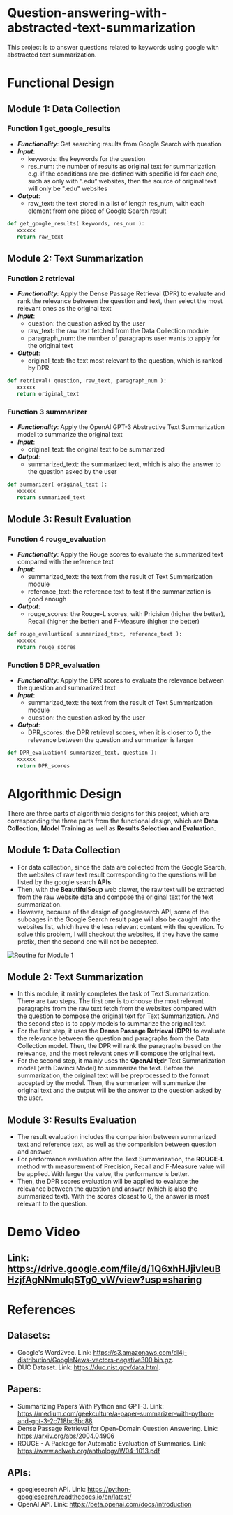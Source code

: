 # Question-answering-with-abstracted-text-summarization
This project is to answer questions related to keywords using google with abstracted text summarization.

# Functional Design

## Module 1: Data Collection
### Function 1 get_google_results
* ***Functionality***: Get searching results from Google Search with question
* ***Input***:
   * keywords: the keywords for the question
   * res_num: the number of results as original text for summarization
   <br>e.g. if the conditions are pre-defined with specific id for each one, such as only with “.edu“ websites, then the source of original text will only be ".edu" websites
* ***Output***:
   * raw_text: the text stored in a list of length res_num, with each element from one piece of Google Search result
```python
def get_google_results( keywords, res_num ):
   xxxxxx
   return raw_text
```

## Module 2: Text Summarization
### Function 2 retrieval
* ***Functionality***: Apply the Dense Passage Retrieval (DPR) to evaluate and rank the relevance between the question and text, then select the most relevant ones as the original text
* ***Input***:
   * question: the question asked by the user
   * raw_text: the raw text fetched from the Data Collection module 
   * paragraph_num: the number of paragraphs user wants to apply for the original text
* ***Output***:
   * original_text: the text most relevant to the question, which is ranked by DPR
```python
def retrieval( question, raw_text, paragraph_num ):
   xxxxxx
   return original_text
```

### Function 3 summarizer
* ***Functionality***: Apply the OpenAI GPT-3 Abstractive Text Summarization model to summarize the original text
* ***Input***:
   * original_text: the original text to be summarized
* ***Output***:
   * summarized_text: the summarized text, which is also the answer to the question asked by the user
```python
def summarizer( original_text ):
   xxxxxx
   return summarized_text
```

## Module 3: Result Evaluation
### Function 4 rouge_evaluation
* ***Functionality***: Apply the Rouge scores to evaluate the summarized text compared with the reference text
* ***Input***:
   * summarized_text: the text from the result of Text Summarization module
   * reference_text: the reference text to test if the summarization is good enough
* ***Output***:
   * rouge_scores: the Rouge-L scores, with Pricision (higher the better), Recall (higher the better) and F-Measure (higher the better)
```python
def rouge_evaluation( summarized_text, reference_text ):
   xxxxxx
   return rouge_scores
```

### Function 5 DPR_evaluation
* ***Functionality***: Apply the DPR scores to evaluate the relevance between the question and summarized text
* ***Input***:
   * summarized_text: the text from the result of Text Summarization module
   * question: the question asked by the user
* ***Output***:
   * DPR_scores: the DPR retrieval scores, when it is closer to 0, the relevance between the question and summarizer is larger
```python
def DPR_evaluation( summarized_text, question ):
   xxxxxx
   return DPR_scores
```

<!-- ## Module 3: Results Selection and Evaluation
### Function 3 get_result
* ***Functionality***: Get the saliency scores from the trained model and select the sentences with highest scores
   * data: raw data to summarize
   * model: trained model
   * sentence_num: number of sentences from the summarization
   * threshold: limit the similarity if the sentences with all the sentences already in the summary
* ***Output***: summarized text
```python
def get_result ( data, model, sentence_num, threshold ):
   xxxxxx
   return summarized_text
``` -->

<!-- ### Function 6 getModelOutput
* ***Functionality***: Get the saliency scores output by the trained model
* ***Input***:
   * data: raw data to summarize
   * model: trained model
* ***Output***: Data with sentences with saliency scores
```python
def getModelOutput ( data, model ):
   xxxxxx
   return rawResults
```

### Function 7 selectSentences
* ***Functionality***: Select sentence from sentences with highest saliency scores calculated by the trained model
* ***Input***:
   * data: data from the output of trained model, with saliency scores
   * sentenceNum: number of sentences from the summarization
   * threshold: limit the similarity if the sentences with all the sentences already in the summary
* ***Output***: summarized text
```python
def selectSentences ( data, sentenceNum, threshold ):
   xxxxxx
   return summarizedText
``` -->

<!-- ## Function 7 evaluateWithRouge
* ***Functionality***: Evaluate the text summarization result with Rouge
* ***Input***:
   * rougeMethodId: since there are many different Rouge evaluation methods, such Rouge-1, Rouge-2 and Rouge-L, this is for selection of Rouge method
   * referenceText: for some Rouge methods, the evaluation needs the standard reference text
   * summarizedText: summarized text to be evaluated
* ***Output***: evaluation result represented by a dictionary with form {Precision: xxx, Recall: xxx, Fmeasure: xxx}
```python
def evaluateWithRouge( rougeMethodId, referenceText, summarizedText ):
   xxxxxx
   return evaluationResult
``` -->

<!-- ### Function 8 evaluateWithRouge
* ***Functionality***: Evaluate the text summarization result with Rouge
* ***Input***:
   * referenceText: for some Rouge methods, the evaluation needs the standard reference text
   * summarizedText: summarized text to be evaluated
* ***Output***: evaluation result represented by a dictionary with form {Precision: xxx, Recall: xxx, Fmeasure: xxx}
```python
def evaluateWithRouge( referenceText, summarizedText ):
   xxxxxx
   return evaluationResult
``` -->

<!-- ## Function 8 getAnswer
* ***Functionality***: Overall text summarization function, for convenience of implementation
* ***Input***:
   * templateId: the id of the template
   * conditionId: potential condition for Google Search result filter
   * searchResNum: the number of google search results as original text for summarization
   * keyword: keyword of the question
   * sentenceNum: the sentence number of summarized text
* ***Output***: summarized text
```python
def getAnswer( templateId, conditionId, searchResNum, keyword, sentenceNum ):
   xxxxxx
   return summarizedText
``` -->

<!-- ## Function 7 getAnswer
* ***Functionality***: Overall text summarization function, for convenience of implementation
* ***Input***:
   * searchResNum: the number of google search results as original text for summarization
   * keywords: keywords of the question
   * sentenceNum: the sentence number of summarized text
* ***Output***: summarized text
```python
def getAnswer( searchResNum, keywords, sentenceNum ):
   xxxxxx
   return summarizedText
``` -->

# Algorithmic Design

There are three parts of algorithmic designs for this project, which are corresponding the three parts from the functional design, which are **Data Collection**, **Model Training** as well as **Results Selection and Evaluation**.

## Module 1: Data Collection
* For data collection, since the data are collected from the Google Search, the websites of raw text result corresponding to the questions will be listed by the google search **APIs**
* Then, with the **BeautifulSoup** web clawer, the raw text will be extracted from the raw website data and compose the original text for the text summarization.
* However, because of the design of googlesearch API, some of the subpages in the Google Search result page will also be caught into the websites list, which have the less relevant content with the question. To solve this problem, I will checkout the websites, if they have the same prefix, then the second one will not be accepted.<br>
<!-- * Then, since some of the searching results may not be relevant enough with the keywords presented by the user, there will be a filter algorithm to opimize the searching results. In details, the ones most related to the concept will be chosed to form the text to be summarized. For this part, I will temporarily apply the algorithms from Zicheng to pursue the best performance.<br> -->


  ![Routine for Module 1](https://github.com/Forward-UIUC-2021F/Question-answering-with-extracted-text-summarization/blob/milestone_1/Images_for_md/Module_1.png)

<!-- ## Module 2: Model Training
* For data training, in order to provide comparison for supervised learning, the train data will be preprocessed. The widely-accepted automatic summarization evaluation metric, ROUGE, is applied to get the salience score for each sentence. Those scores will be used in a further training process.
* To promote the performance of training, the raw training data, also known as sentences, are not used as inputs directly. Instead, the word embedding technique, **word2vec** will be applied to make better use of the semantic and grammatical association of words. So, the human feature enginnering is not needed.
* For the training, the Convolutional Neural Networds (**CNN**) is applied with Convolution (Sigmoid as Activation Function), Max-pooling and Regularization. And the goal is to minimized the cross-entropy (CE) compared with the salience scores from train data.<br>

   ![CNN Training Model](https://github.com/Forward-UIUC-2021F/Question-answering-with-extracted-text-summarization/blob/milestone_1/Images_for_md/Module_2.png) -->
   
## Module 2: Text Summarization
* In this module, it mainly completes the task of Text Summarization. There are two steps. The first one is to choose the most relevant paragraphs from the raw text fetch from the websites compared with the question to compose the original text for Text Summarization. And the second step is to apply models to summarize the original text.
* For the first step, it uses the **Dense Passage Retrieval (DPR)** to evaluate the relevance between the question and paragraphs from the Data Collection model. Then, the DPR will rank the paragraphs based on the relevance, and the most relevant ones will compose the original text.
* For the second step, it mainly uses the **OpenAI tl;dr** Text Summarization model (with Davinci Model) to summarize the text. Before the summarization, the original text will be preprocessed to the format accepted by the model. Then, the summarizer will summarize the original text and the output will be the answer to the question asked by the user.

## Module 3: Results Evaluation
* The result evaluation includes the comparision between summarized text and reference text, as well as the comparision between question and answer. 
* For performance evaluation after the Text Summarization, the **ROUGE-L** method with measurement of Precision, Recall and F-Measure value will be applied. With larger the value, the performance is better.
* Then, the DPR scores evaluation will be applied to evaluate the relevance between the question and answer (which is also the summarized text). With the scores closest to 0, the answer is most relevant to the question.

# Demo Video
## Link: https://drive.google.com/file/d/1Q6xhHJjivIeuBHzjfAgNNmuIqSTg0_vW/view?usp=sharing

# References
## Datasets:
* Google's Word2vec. Link: https://s3.amazonaws.com/dl4j-distribution/GoogleNews-vectors-negative300.bin.gz.
* DUC Dataset. Link: https://duc.nist.gov/data.html.
## Papers:
* Summarizing Papers With Python and GPT-3. Link: https://medium.com/geekculture/a-paper-summarizer-with-python-and-gpt-3-2c718bc3bc88
* Dense Passage Retrieval for Open-Domain Question Answering. Link: https://arxiv.org/abs/2004.04906
* ROUGE - A Package for Automatic Evaluation of Summaries. Link: https://www.aclweb.org/anthology/W04-1013.pdf
## APIs:
* googlesearch API. Link: https://python-googlesearch.readthedocs.io/en/latest/ 
* OpenAI API. Link: https://beta.openai.com/docs/introduction
<!-- * Extractive Document Summarization Based on Convolutional Neural Networks. Link: https://ieeexplore.ieee.org/document/7793761.
* Extractive Document Summarization Using Convolutional Neural Networks - Reimplementation. Link: https://leolaugier.github.io/doc/summarization.pdf. -->

